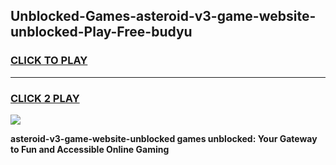
## Unblocked-Games-asteroid-v3-game-website-unblocked-Play-Free-budyu
<h3>
<a href="https://premium76.site?title=asteroid-v3-game-website-unblocked&ref=10A">CLICK TO PLAY</a></h3>
<hr>

<h3>
<a href="https://premium76.site?title=asteroid-v3-game-website-unblocked&ref=10A">CLICK 2 PLAY</a>
  
</h3>

<a href="https://premium76.site?title=asteroid-v3-game-website-unblocked&ref=10A"><img src="https://clearcache.store/games.png"></a>


**asteroid-v3-game-website-unblocked games unblocked: Your Gateway to Fun and Accessible Online Gaming**
